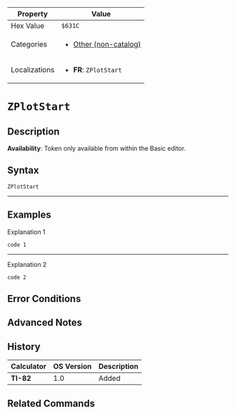 | Property      | Value |
|---------------|-------|
| Hex Value     | `$631C`|
| Categories    | <ul><li>[Other (non-catalog)](<../categories/Other (non-catalog).md>)</li></ul> |
| Localizations | <ul><li><b>FR</b>: `ZPlotStart`</li></ul> |

# `ZPlotStart`

## Description



<b>Availability</b>: Token only available from within the Basic editor.

## Syntax
`ZPlotStart`

<hr>

## Examples

Explanation 1
```ti-basic
code 1
```
---
Explanation 2
```ti-basic
code 2
```

## Error Conditions


## Advanced Notes


## History
| Calculator | OS Version | Description |
|------------|------------|-------------|
| <b>TI-82</b> | 1.0 | Added

## Related Commands

    